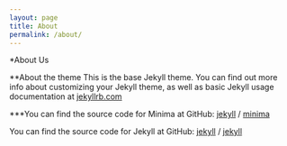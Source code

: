 ```yaml
---
layout: page
title: About
permalink: /about/
---
```

*About Us

**About the theme
This is the base Jekyll theme. You can find out more info about customizing your Jekyll theme, as well as basic Jekyll usage documentation at [jekyllrb.com](https://jekyllrb.com/)

***You can find the source code for Minima at GitHub:
[jekyll][jekyll-organization] /
[minima](https://github.com/jekyll/minima)

You can find the source code for Jekyll at GitHub:
[jekyll][jekyll-organization] /
[jekyll](https://github.com/jekyll/jekyll)


[jekyll-organization]: https://github.com/jekyll
